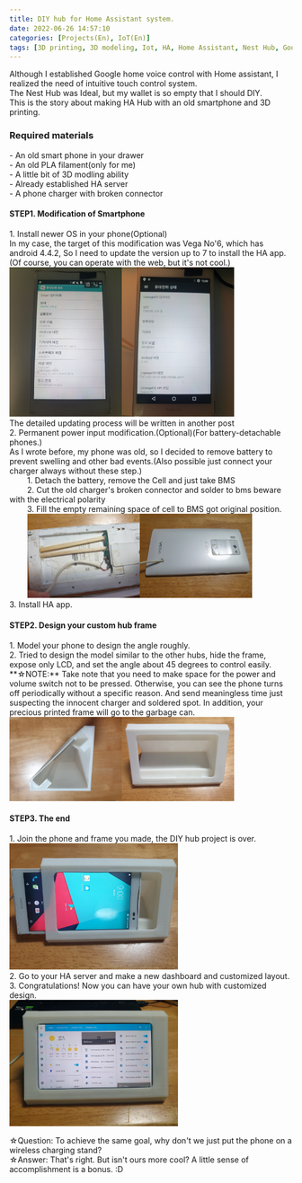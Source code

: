 ```yaml
---
title: DIY hub for Home Assistant system.
date: 2022-06-26 14:57:10  
categories: [Projects(En), IoT(En)]
tags: [3D printing, 3D modeling, Iot, HA, Home Assistant, Nest Hub, Google home]
---
```

Although I established Google home voice control with Home assistant, I realized the need of intuitive touch control system.<br>
The Nest Hub was Ideal, but my wallet is so empty that I should DIY.<br>
This is the story about making HA Hub with an old smartphone and 3D printing.<br>

<h3>Required materials</h3>
 - An old smart phone in your drawer<br>
 - An old PLA filament(only for me)<br>
 - A little bit of 3D modling ability<br>
 - Already established HA server<br>
 - A phone charger with broken connector<br>
 

<h4>STEP1. Modification of Smartphone</h4>
1. Install newer OS in your phone(Optional)<br>
In my case, the target of this modification was Vega No'6, which has android 4.4.2, So I need to update the version up to 7 to install the HA app.(Of course, you can operate with the web, but it's not cool.)<br>
<img src="/assets/img/VN6/VN6_2.jpg" width="200"><img src="/assets/img/VN6/VN6_11.jpg" width="200"><br>
The detailed updating process will be written in another post<br>
2. Permanent power input modification.(Optional)(For battery-detachable phones.)<br>
As I wrote before, my phone was old, so I decided to remove battery to prevent swelling and other bad events.(Also possible just connect your charger always without these step.)<br>
&nbsp;&nbsp;&nbsp;&nbsp;&nbsp;&nbsp;&nbsp;&nbsp;1. Detach the battery, remove the Cell and just take BMS<br>
&nbsp;&nbsp;&nbsp;&nbsp;&nbsp;&nbsp;&nbsp;&nbsp;2. Cut the old charger's broken connector and solder to bms beware with the electrical polarity<br>
&nbsp;&nbsp;&nbsp;&nbsp;&nbsp;&nbsp;&nbsp;&nbsp;3. Fill the empty remaining space of cell to BMS got original position.<br>
&nbsp;&nbsp;&nbsp;&nbsp;&nbsp;&nbsp;&nbsp;&nbsp;<img src="/assets/img/HA_HUB/HA_HUB_2.jpg" width="200"><img src="/assets/img/HA_HUB/HA_HUB_1.jpg" width="200"><br>
3. Install HA app.<br>


<h4>STEP2. Design your custom hub frame</h4>
1. Model your phone to design the angle roughly.<br>
2. Tried to design the model similar to the other hubs, hide the frame, expose only LCD, and set the angle about 45 degrees to control easily.<br>
**☆NOTE:** Take note that you need to make space for the power and volume switch not to be pressed. Otherwise, you can see the phone turns off periodically without a specific reason. And send meaningless time just suspecting the innocent charger and soldered spot. In addition, your precious printed frame will go to the garbage can.<br>
<img src="/assets/img/HA_HUB/HA_HUB_5.jpg" width="200"><img src="/assets/img/HA_HUB/HA_HUB_6.jpg" width="200"><br>

<h4>STEP3. The end</h4>
1. Join the phone and frame you made, the DIY hub project is over.<br>
<img src="/assets/img/HA_HUB/HA_HUB_7.jpg" width="300"><br>
2. Go to your HA server and make a new dashboard and customized layout.<br>
3. Congratulations! Now you can have your own hub with customized design.<br>
<img src="/assets/img/HA_HUB/HA_HUB_10.jpg" width="300"><br>


☆Question: To achieve the same goal, why don't we just put the phone on a wireless charging stand?<br>
☆Answer: That's right. But isn't ours more cool? A little sense of accomplishment is a bonus. :D


